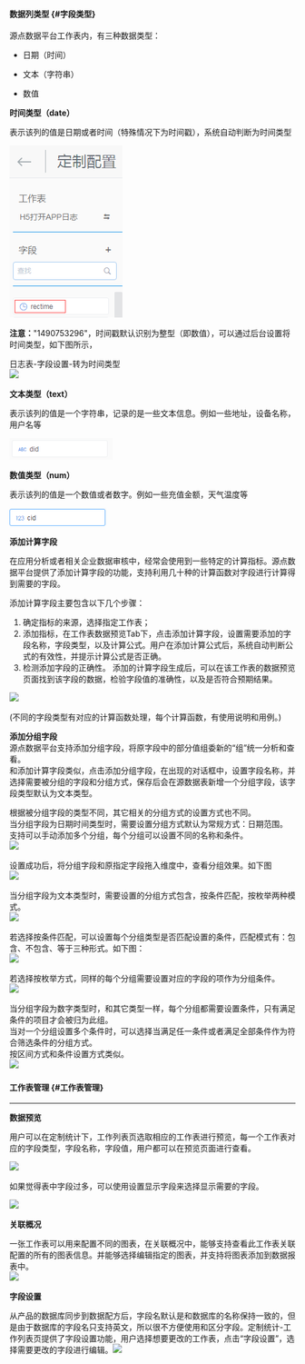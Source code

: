 #### 数据列**类型** {#字段类型}

源点数据平台工作表内，有三种数据类型：

* 日期（时间）

* 文本（字符串）
* 数值

**时间类型（date）**

表示该列的值是日期或者时间（特殊情况下为时间戳），系统自动判断为时间类型

![](/assets/import4.png)

**注意：**"1490753296"，时间戳默认识别为整型（即数值），可以通过后台设置将时间类型，如下图所示，

日志表-字段设置-转为时间类型  
![](http://help.yangjiangs.top/assets/时间戳转化.png)

**文本类型（text）**

表示该列的值是一个字符串，记录的是一些文本信息。例如一些地址，设备名称，用户名等

![](/assets/import5.png)

**数值类型（num）**

表示该列的值是一个数值或者数字。例如一些充值金额，天气温度等

![](/assets/import6.png)

**添加计算字段**

在应用分析或者相关企业数据审核中，经常会使用到一些特定的计算指标。源点数据平台提供了添加计算字段的功能，支持利用几十种的计算函数对字段进行计算得到需要的字段。

添加计算字段主要包含以下几个步骤：

1. 确定指标的来源，选择指定工作表；
2. 添加指标，在工作表数据预览Tab下，点击添加计算字段，设置需要添加的字段名称，字段类型，以及计算公式。用户在添加计算公式后，系统自动判断公式的有效性，并提示计算公式是否正确。
3. 检测添加字段的正确性。 添加的计算字段生成后，可以在该工作表的数据预览页面找到该字段的数据，检验字段值的准确性，以及是否符合预期结果。

![](http://help.yangjiangs.top/assets/添加计算字段.png)

\(不同的字段类型有对应的计算函数处理，每个计算函数，有使用说明和用例。\)

**添加分组字段**  
源点数据平台支持添加分组字段，将原字段中的部分值组委新的“组”统一分析和查看。  
和添加计算字段类似，点击添加分组字段，在出现的对话框中，设置字段名称，并选择需要被分组的字段和分组方式，保存后会在源数据表新增一个分组字段，该字段类型默认为文本类型。

根据被分组字段的类型不同，其它相关的分组方式的设置方式也不同。  
当分组字段为日期时间类型时，需要设置分组方式默认为常规方式：日期范围。  
支持可以手动添加多个分组，每个分组可以设置不同的名称和条件。  
![](http://help.yangjiangs.top/assets/15019036153964.jpg)

设置成功后，将分组字段和原指定字段拖入维度中，查看分组效果。如下图  
![](http://help.yangjiangs.top/assets/分组字段时间演示.gif)

当分组字段为文本类型时，需要设置的分组方式包含，按条件匹配，按枚举两种模式。  
![](http://help.yangjiangs.top/assets/15019041577035.jpg)

若选择按条件匹配，可以设置每个分组类型是否匹配设置的条件，匹配模式有：包含、不包含、等于三种形式。如下图：  
![](http://help.yangjiangs.top/assets/15019043515678.jpg)

若选择按枚举方式，同样的每个分组需要设置对应的字段的项作为分组条件。  
![](http://help.yangjiangs.top/assets/分组字段文本演示.gif)

当分组字段为数字类型时，和其它类型一样，每个分组都需要设置条件，只有满足条件的项目才会被归为此组。  
当对一个分组设置多个条件时，可以选择当满足任一条件或者满足全部条件作为符合筛选条件的分组方式。  
按区间方式和条件设置方式类似。  
![](http://help.yangjiangs.top/assets/15019046354258.jpg)

#### **工作表管理** {#工作表管理}

---

**数据预览**

用户可以在定制统计下，工作列表页选取相应的工作表进行预览，每一个工作表对应的字段类型，字段名称，字段值，用户都可以在预览页面进行查看。

![](http://help.yangjiangs.top/assets/数据预览.png)

如果觉得表中字段过多，可以使用设置显示字段来选择显示需要的字段。

![](http://help.yangjiangs.top/assets/字段筛选.png)

**关联概况**

一张工作表可以用来配置不同的图表，在关联概况中，能够支持查看此工作表关联配置的所有的图表信息。并能够选择编辑指定的图表，并支持将图表添加到数据报表中。  
![](http://help.yangjiangs.top/assets/关联概况.png)

**字段设置**

从产品的数据库同步到数据配方后，字段名默认是和数据库的名称保持一致的，但是由于数据库的字段名只支持英文，所以很不方便使用和区分字段。定制统计-工作列表页提供了字段设置功能，用户选择想要更改的工作表，点击“字段设置”，选择需要更改的字段进行编辑。![](http://help.yangjiangs.top/assets/字段设置.png)

